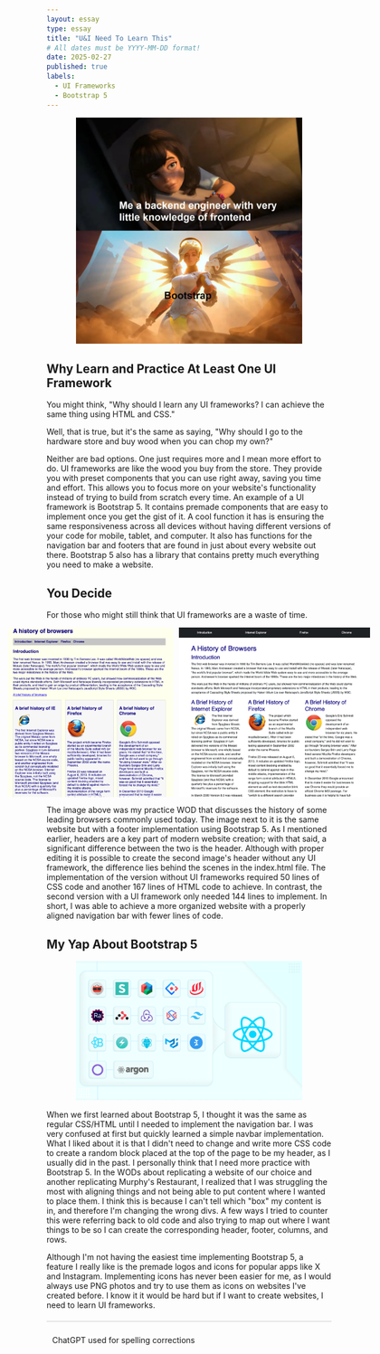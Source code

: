 ```yaml
---
layout: essay
type: essay
title: "U&I Need To Learn This"
# All dates must be YYYY-MM-DD format!
date: 2025-02-27
published: true
labels:
  - UI Frameworks
  - Bootstrap 5
---
```


<div style="text-align: center;">
  <img width="400px" src="https://raw.githubusercontent.com/dominic-isaac-molina/dominic-isaac-molina.github.io/refs/heads/main/img/ox1nwq5x67061.webp">
</div>


## Why Learn and Practice At Least One UI Framework
You might think, "Why should I learn any UI frameworks? I can achieve the same thing using HTML and CSS."

Well, that is true, but it's the same as saying, "Why should I go to the hardware store and buy wood when you can chop my own?" 

Neither are bad options. One just requires more and I mean more effort to do. UI frameworks are like the wood you buy from the store. They provide you with preset components that you can use right away, saving you time and effort. This allows you to focus more on your website's functionality instead of trying to build from scratch every time. An example of a UI framework is Bootstrap 5. It contains premade components that are easy to implement once you get the gist of it. A cool function it has is ensuring the same responsiveness across all devices without having different versions of your code for mobile, tablet, and computer. It also has functions for the navigation bar and footers that are found in just about every website out there. Bootstrap 5 also has a library that contains pretty much everything you need to make a website.


## You Decide
For those who might still think that UI frameworks are a waste of time.

<div style="text-align: center; display: flex; justify-content: center; align-items: center;">
  <img src="https://github.com/dominic-isaac-molina/dominic-isaac-molina.github.io/blob/main/img/without.png?raw=true" height="300px" style="margin-right: 10px;">
  <img src="https://github.com/dominic-isaac-molina/dominic-isaac-molina.github.io/blob/main/img/with.png?raw=true" height="300px">
</div>


The image above was my practice WOD that discusses the history of some leading browsers commonly used today. The image next to it is the same website but with a footer implementation using Bootstrap 5. As I mentioned earlier, headers are a key part of modern website creation; with that said, a significant difference between the two is the header. Although with proper editing it is possible to create the second image's header without any UI framework, the difference lies behind the scenes in the index.html file. The implementation of the version without UI frameworks required 50 lines of CSS code and another 167 lines of HTML code to achieve. In contrast, the second version with a UI framework only needed 144 lines to implement. In short, I was able to achieve a more organized website with a properly aligned navigation bar with fewer lines of code.


## My Yap About Bootstrap 5

<div style="text-align: center;">
  <img width="400px" src="https://github.com/dominic-isaac-molina/dominic-isaac-molina.github.io/blob/main/img/17%20Best%20React%20UI%20Frameworks%20for%202024-20240821120845638.jpg?raw=true">
</div>

When we first learned about Bootstrap 5, I thought it was the same as regular CSS/HTML until I needed to implement the navigation bar. I was very confused at first but quickly learned a simple navbar implementation. What I liked about it is that I didn't need to change and write more CSS code to create a random block placed at the top of the page to be my header, as I usually did in the past. I personally think that I need more practice with Bootstrap 5. In the WODs about replicating a website of our choice and another replicating Murphy's Restaurant, I realized that I was struggling the most with aligning things and not being able to put content where I wanted to place them. I think this is because I can't tell which "box" my content is in, and therefore I'm changing the wrong divs. A few ways I tried to counter this were referring back to old code and also trying to map out where I want things to be so I can create the corresponding header, footer, columns, and rows.

Although I'm not having the easiest time implementing Bootstrap 5, a feature I really like is the premade logos and icons for popular apps like X and Instagram. Implementing icons has never been easier for me, as I would always use PNG photos and try to use them as icons on websites I've created before. I know it it would be hard but if I want to create websites, I need to learn UI frameworks.


<footer style="text-align: left; margin-top: 20px; padding: 10px; border-top: 1px solid #ccc;">
  <p>ChatGPT used for spelling corrections</p>
</footer>





